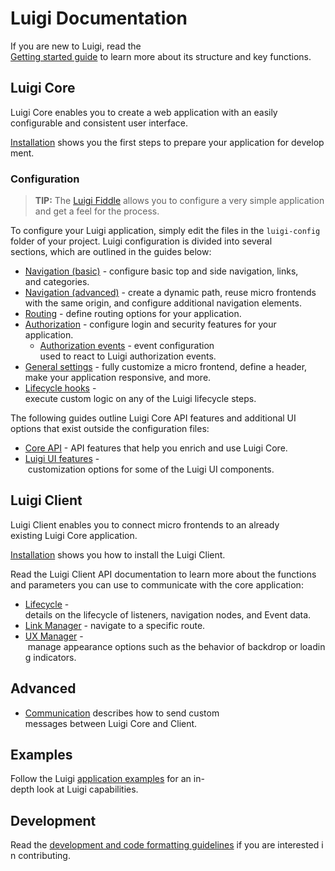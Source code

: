 # Luigi Documentation

If you are new to Luigi, read the [Getting started guide](getting-started.md) to learn more about its structure and key functions.

## Luigi Core

Luigi Core enables you to create a web application with an easily configurable and consistent user interface.

[Installation](application-setup.md) shows you the first steps to prepare your application for development.

### Configuration

> **TIP:** The [Luigi Fiddle](https://fiddle.luigi-project.io) allows you to configure a very simple application and get a feel for the process.

To configure your Luigi application, simply edit the files in the `luigi-config` folder of your project. Luigi configuration is divided into several sections, which are outlined in the guides below:

* [Navigation (basic)](navigation-configuration.md) - configure basic top and side navigation, links, and categories.
* [Navigation (advanced)](navigation-advanced.md) - create a dynamic path, reuse micro frontends with the same origin, and configure additional navigation elements. 
* [Routing](navigation-parameters-reference.md#routing) - define routing options for your application.
* [Authorization](authorization-configuration.md) - configure login and security features for your application.
    * [Authorization events](authorization-events.md) - event configuration used to react to Luigi authorization events.
* [General settings](general-settings.md) - fully customize a micro frontend, define a header, make your application responsive, and more.
* [Lifecycle hooks](lifecycle-hooks.md) - execute custom logic on any of the Luigi lifecycle steps.

The following guides outline Luigi Core API features and additional UI options that exist outside the configuration files:

* [Core API](luigi-core-api.md) - API features that help you enrich and use Luigi Core.
* [Luigi UI features](luigi-ux-features.md) - customization options for some of the Luigi UI components.

## Luigi Client

Luigi Client enables you to connect micro frontends to an already existing Luigi Core application.

[Installation](../client/readme.md) shows you how to install the Luigi Client.

Read the Luigi Client API documentation to learn more about the functions and parameters you can use to communicate with the core application:

* [Lifecycle](luigi-client-api.md#lifecycle) - details on the lifecycle of listeners, navigation nodes, and Event data.
* [Link Manager](luigi-client-api.md#linkmanager) - navigate to a specific route.
* [UX Manager](luigi-client-api.md#uxmanager) - manage appearance options such as the behavior of backdrop or loading indicators.

## Advanced
* [Communication](communication.md) describes how to send custom messages between Luigi Core and Client.

## Examples

Follow the Luigi [application examples](../core/examples/README.md) for an in-depth look at Luigi capabilities.

## Development

Read the [development and code formatting guidelines](https://github.com/SAP/luigi#development) if you are interested in contributing.